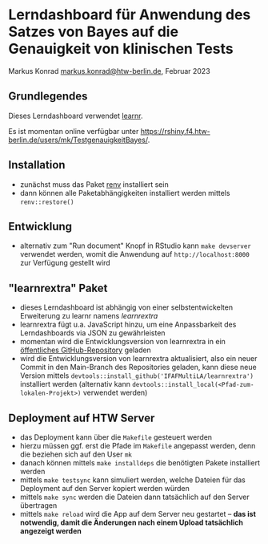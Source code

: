 # Lerndashboard für Anwendung des Satzes von Bayes auf die Genauigkeit von klinischen Tests

Markus Konrad <markus.konrad@htw-berlin.de>, Februar 2023

## Grundlegendes

Dieses Lerndashboard verwendet [learnr](https://rstudio.github.io/learnr/).

Es ist momentan online verfügbar unter https://rshiny.f4.htw-berlin.de/users/mk/TestgenauigkeitBayes/.

## Installation

- zunächst muss das Paket [renv](https://rstudio.github.io/renv/index.html) installiert sein
- dann können alle Paketabhängigkeiten installiert werden mittels `renv::restore()`

## Entwicklung

- alternativ zum "Run document" Knopf in RStudio kann `make devserver` verwendet werden, womit die Anwendung auf `http://localhost:8000` zur Verfügung gestellt wird

## "learnrextra" Paket

- dieses Lerndashboard ist abhängig von einer selbstentwickelten Erweiterung zu learnr namens *learnrextra*
- learnrextra fügt u.a. JavaScript hinzu, um eine Anpassbarkeit des Lerndashboards via JSON zu gewährleisten
- momentan wird die Entwicklungsversion von learnrextra in ein [öffentliches GitHub-Repository](https://github.com/IFAFMultiLA/learnrextra) geladen
- wird die Entwicklungsversion von learnrextra aktualisiert, also ein neuer Commit in den Main-Branch des Repositories geladen, kann diese neue Version mittels `devtools::install_github('IFAFMultiLA/learnrextra')` installiert werden (alternativ kann `devtools::install_local(<Pfad-zum-lokalen-Projekt>)` verwendet werden)

## Deployment auf HTW Server

- das Deployment kann über die `Makefile` gesteuert werden
- hierzu müssen ggf. erst die Pfade im `Makefile` angepasst werden, denn die beziehen sich auf den User `mk`
- danach können mittels `make installdeps` die benötigten Pakete installiert werden
- mittels `make testsync` kann simuliert werden, welche Dateien für das Deployment auf den Server kopiert werden würden
- mittels `make sync` werden die Dateien dann tatsächlich auf den Server übertragen
- mittels `make reload` wird die App auf dem Server neu gestartet – **das ist notwendig, damit die Änderungen nach einem Upload tatsächlich angezeigt werden**
